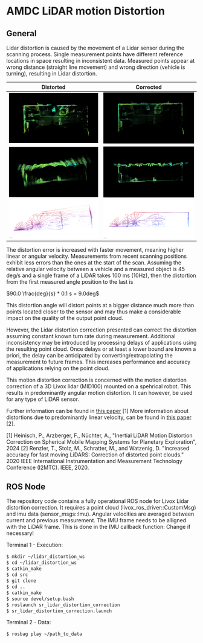 # AMDC LiDAR motion Distortion

## General

Lidar distortion is caused by the movement of a Lidar sensor during the scanning process.
Single measurement points have different reference locations in space resulting in inconsistent data.
Measured points appear at wrong distance (straight line movement) and wrong direction (vehicle is turning), resulting in Lidar distortion.

Distorted           |  Corrected
:-------------------------:|:-------------------------:
![Lidar distortion](img/top_distorted.png) | ![Lidar corrected](img/top_new.png)
![Lidar distortion](img/side_distorted.png) | ![Lidar corrected](img/side_new.png)
![Lidar distortion](img/scan10_side_n2.png) | ![Lidar corrected](img/scan10_side2.png)

The distortion error is increased with faster movement, meaning higher linear or angular velocity.
Measurements from recent scanning positions exhibit less errors than the ones at the start of the scan.
Assuming the relative angular velocity between a vehicle and a measured object is 45 deg/s and a single frame of a LiDAR takes 100 ms (10Hz), then the distortion from the first measured angle position to the last is

$90.0 \frac{deg}{s} * 0.1 s = 9.0deg$

This distortion angle will distort points at a bigger distance much more than points located closer to the sensor and may thus make a considerable impact on the quality of the output point cloud.

However, the Lidar distortion correction presented can correct the distortion assuming constant known turn rate during measurement.
Additional inconsistency may be introduced by processing delays of applications using the resulting point cloud.
Once delays or at least a lower bound are known a priori, the delay can be anticipated by converting/extrapolating the measurement to future frames.
This increases performance and accuracy of applications relying on the point cloud.

This motion distortion correction is concerned with the motion distortion correction of a 3D Livox lidar (MID100) mounted on a spehrical robot. This results in predominantly angular motion distortion. It can however, be used for any type of LiDAR sensor.

Further information can be found in [this paper](https://tobepublished.org) [1]
More information about distortions due to predominantly linear velocity, can be found in [this paper](https://ieeexplore.ieee.org/document/9128372) [2].

[1] Heinisch, P., Arzberger, F., Nüchter, A., "Inertial LiDAR Motion Distortion Correction on Spherical Mobile Mapping Systems for Planetary Exploration", 2024
[2] Renzler, T., Stolz, M., Schratter, M., and Watzenig, D. "Increased accuracy for fast moving LiDARS: Correction of distorted point clouds." 2020 IEEE International Instrumentation and Measurement Technology Conference (I2MTC). IEEE, 2020.

## ROS Node

The repository code contains a fully operational ROS node for Livox Lidar distortion correction.
It requires a point cloud (livox_ros_driver::CustomMsg) and imu data (sensor_msgs::Imu).
Angular velocities are averaged between current and previous measurement. The IMU frame needs to be alligned with the LiDAR frame. This is done in the IMU callback function: Change if necessary!

Terminal 1 - Execution:
```
$ mkdir ~/lidar_distortion_ws
$ cd ~/lidar_distortion_ws
$ catkin_make
$ cd src
$ git clone
$ cd ..
$ catkin_make
$ source devel/setup.bash
$ roslaunch sr_lidar_distortion_correction
$ sr_lidar_distortion_correction.launch
```

Terminal 2 - Data:
```
$ rosbag play ~/path_to_data
```
